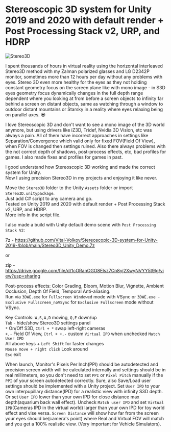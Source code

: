 # Stereoscopic 3D system for Unity 2019 and 2020 with default render + Post Processing Stack v2, URP, and HDRP
![Stereo3D](https://forum.unity.com/attachments/8xmsaa-taa-png.768466/)

I spent thousands of hours in virtual reality using the horizontal interleaved Stereo3D method with my Zalman polarized glasses and LG D2342P monitor, sometimes more than 12 hours per day without any problems with eyes. Stereo 3D even more healthy for the eyes as they not holding constant geometry focus on the screen plane like with mono image - in S3D eyes geometry focus dynamically changes in the full depth range dependent where you looking at from before a screen objects to infinity far behind a screen on distant objects, same as watching through a window to outdoor distant mountains or Starsky in a reality where eyes relaxing being on parallel axes. :sunglasses:

I love Stereoscopic 3D and don't want to see a mono image of the 3D world anymore, but using drivers like iZ3D, Tridef, Nvidia 3D Vision, etc was always a pain.
All of them have incorrect approaches in settings like Separation/Convergence which valid only for fixed FOV(Field Of View), when FOV is changed then settings ruined.
Also there always problems with the not correct depth of shadows, post-process effects, etc, bad profiles for games. I also made fixes and profiles for games in past.

I good understand how Stereoscopic 3D working and made the correct system for Unity.  
Now I using precision Stereo3D in my projects and enjoying it like never.  

Move the `Stereo3D` folder to the Unity `Assets` folder or import `Stereo3D.unitypackage`.  
Just add C# script to any camera and go.  
Tested on Unity 2019 and 2020 with default render + Post Processing Stack v2, URP, and HDRP.  
More info in the script file.  


I also made a build with Unity default demo scene with `Post Processing Stack V2`:

7z - https://github.com/Vital-Volkov/Stereoscopic-3D-system-for-Unity-2019-/blob/main/Stereo3D_Unity_Demo.7z

or

zip - https://drive.google.com/file/d/1cORanOGO8Elsz7Cn8yj2XwyNVYY5t9lg/view?usp=sharing

Post-process effects: Color Grading, Bloom, Motion Blur, Vignette, Ambient Occlusion, Depth Of Field, Temporal Anti-aliasing.  
Run via `3DWE.exe` for `Fullscreen Windowed` mode with VSync or `3DWE.exe - Exclusive Fullscreen_noVSync` for `Exclusive Fullscreen` mode without VSync.

Key Controls:
   `W,S,A,D` moving, `Q,E` down/up  
   `Tab` - hide/show Stereo3D settings panel  
   `*` On/Off S3D, `Ctrl + *` swap left-right cameras  
   `+,-` Field Of View, `Ctrl + +,-` custom `Virtual IPD` when unchecked `Match User IPD`  
   All above keys  + `Left Shift` for faster changes  
   `Mouse move + right click` Look around  
   `Esc` exit  

When launch, Monitor's Pixels Per Inch(PPI) should be autodetected and precision screen width will be calculated internally and settings should be in real millimeters, so you don't need to set `PPI` or `Pixel Pitch` manually if the `PPI` of your screen autodetected correctly. Sure, also Save/Load user settings should be implemented with a Unity project.
Set `User IPD` to your own interpupillary distance(IPD) for a realistic view with infinity S3D depth.
Or set `User IPD` lower than your own IPD for close distance max depth(aquarium back wall effect).
Uncheck `Match user IPD` and set `Virtual IPD`(Cameras IPD in the virtual world) larger than your own IPD for toy world effect and vise versa.
`Screen Distance` will show how far from the screen your eyes should be(camera's point) where Real and Virtual FOV will match and you get a 100% realistic view. (Very important for Vehicle Simulators).
